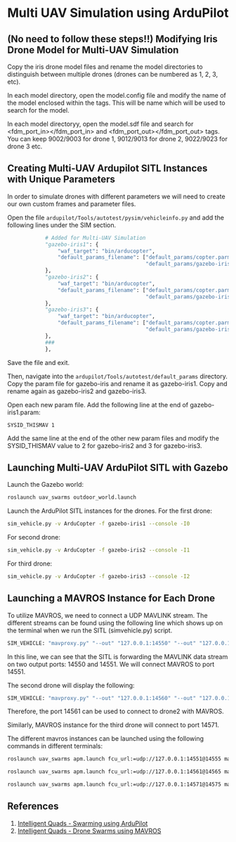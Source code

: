 # Multi UAV Simulation using ArduPilot

## (No need to follow these steps!!) Modifying Iris Drone Model for Multi-UAV Simulation

Copy the iris drone model files and rename the model directories to distinguish between multiple drones (drones can be numbered as 1, 2, 3, etc).

In each model directory, open the model.config file and modify the name of the model enclosed within the <name></name> tags. This will be name which will be used to search for the model.

In each model directoryy, open the model.sdf file and search for <fdm_port_in></fdm_port_in> and <fdm_port_out></fdm_port_out> tags. You can keep 9002/9003 for drone 1, 9012/9013 for drone 2, 9022/9023 for drone 3 etc.

## Creating Multi-UAV Ardupilot SITL Instances with Unique Parameters

In order to simulate drones with different parameters we will need to create our own custom frames and parameter files.

Open the file ```ardupilot/Tools/autotest/pysim/vehicleinfo.py``` and add the following lines under the SIM section.

```python
            # Added for Multi-UAV Simulation
            "gazebo-iris1": {
                "waf_target": "bin/arducopter",
                "default_params_filename": ["default_params/copter.parm",
                                            "default_params/gazebo-iris1.parm"],
            },
            "gazebo-iris2": {
                "waf_target": "bin/arducopter",
                "default_params_filename": ["default_params/copter.parm",
                                            "default_params/gazebo-iris2.parm"],
            },
            "gazebo-iris3": {
                "waf_target": "bin/arducopter",
                "default_params_filename": ["default_params/copter.parm",
                                            "default_params/gazebo-iris3.parm"],
            },
            ###
            },
```

Save the file and exit.

Then, navigate into the ```ardupilot/Tools/autotest/default_params``` directory. Copy the param file for gazebo-iris and rename it as gazebo-iris1. Copy and rename again as gazebo-iris2 and gazebo-iris3.

Open each new param file. Add the following line at the end of gazebo-iris1.param:
```
SYSID_THISMAV 1
```
Add the same line at the end of the other new param files and modify the SYSID_THISMAV value to 2 for gazebo-iris2 and 3 for gazebo-iris3.

## Launching Multi-UAV ArduPilot SITL with Gazebo

Launch the Gazebo world:
```bash
roslaunch uav_swarms outdoor_world.launch
```

Launch the ArduPilot SITL instances for the drones. For the first drone:
```bash
sim_vehicle.py -v ArduCopter -f gazebo-iris1 --console -I0
```
For second drone:
```bash
sim_vehicle.py -v ArduCopter -f gazebo-iris2 --console -I1
```
For third drone:
```bash
sim_vehicle.py -v ArduCopter -f gazebo-iris3 --console -I2
```

## Launching a MAVROS Instance for Each Drone
To utilize MAVROS, we need to connect a UDP MAVLINK stream. The different streams can be found using the following line which shows up on the terminal when we run the SITL (simvehicle.py) script.
```python
SIM_VEHICLE: "mavproxy.py" "--out" "127.0.0.1:14550" "--out" "127.0.0.1:14551" "--master" "tcp:127.0.0.1:5760" "--sitl" "127.0.0.1:5501" "--console"
```
In this line, we can see that the SITL is forwarding the MAVLINK data stream on two output ports: 14550 and 14551. We will connect MAVROS to port 14551.

The second drone will display the following:
```python
SIM_VEHICLE: "mavproxy.py" "--out" "127.0.0.1:14560" "--out" "127.0.0.1:14561" "--master" "tcp:127.0.0.1:5770" "--sitl" "127.0.0.1:5511" "--console"
```
Therefore, the port 14561 can be used to connect to drone2 with MAVROS.

Similarly, MAVROS instance for the third drone will connect to port 14571.

The different mavros instances can be launched using the following commands in different terminals:
```bash
roslaunch uav_swarms apm.launch fcu_url:=udp://127.0.0.1:14551@14555 mavros_ns:=/drone1 tgt_system:=1

roslaunch uav_swarms apm.launch fcu_url:=udp://127.0.0.1:14561@14565 mavros_ns:=/drone2 tgt_system:=2

roslaunch uav_swarms apm.launch fcu_url:=udp://127.0.0.1:14571@14575 mavros_ns:=/drone3 tgt_system:=3
```

## References

1. [Intelligent Quads - Swarming using ArduPilot](https://github.com/Intelligent-Quads/iq_tutorials/blob/master/docs/swarming_ardupilot.md)
2. [Intelligent Quads - Drone Swarms using MAVROS](https://github.com/Intelligent-Quads/iq_tutorials/blob/master/docs/multi_mavros_drones.md)
